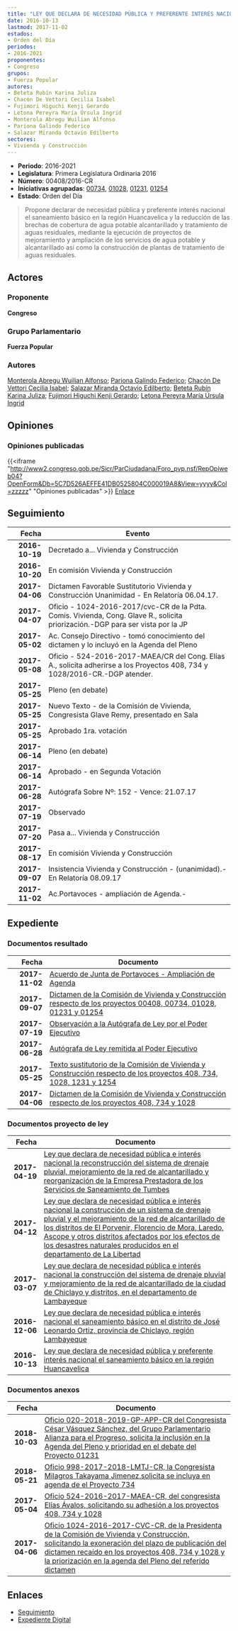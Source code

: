 ```yaml
---
title: "LEY QUE DECLARA DE NECESIDAD PÚBLICA Y PREFERENTE INTERÉS NACIONAL EL SANEAMIENTO BÁSICO EN LA REGIÓN HUANCAVELICA"
date: 2016-10-13
lastmod: 2017-11-02
estados:
- Orden del Día
periodos:
- 2016-2021
proponentes:
- Congreso
grupos:
- Fuerza Popular
autores:
- Beteta Rubín Karina Juliza
- Chacón De Vettori Cecilia Isabel
- Fujimori Higuchi Kenji Gerardo
- Letona Pereyra María Úrsula Ingrid
- Monterola Abregu Wuilian Alfonso
- Pariona Galindo Federico
- Salazar Miranda Octavio Edilberto
sectores:
- Vivienda y Construcción
---
```

- **Periodo**: 2016-2021
- **Legislatura**: Primera Legislatura Ordinaria 2016
- **Número**: 00408/2016-CR
- **Iniciativas agrupadas**: [00734](../../00700/00734), [01028](../../01000/01028), [01231](../../01200/01231), [01254](../../01200/01254)
- **Estado**: Orden del Día

> Propone declarar de necesidad pública y preferente interés nacional el saneamiento básico en la región Huancavelica y la reducción de las brechas de cobertura de agua potable alcantarillado y tratamiento de aguas residuales, mediante la ejecución de proyectos de mejoramiento y ampliación de los servicios de agua potable y alcantarillado así como la construcción de plantas de tratamiento de aguas residuales.


## Actores

### Proponente

**Congreso**

### Grupo Parlamentario

**Fuerza Popular**

### Autores

[Monterola Abregu Wuilian Alfonso](mailto:mailto:wmonterola@congreso.gob.pe); [Pariona Galindo Federico](mailto:mailto:fpariona@congreso.gob.pe); [Chacón De Vettori Cecilia Isabel](mailto:mailto:cchacon@congreso.gob.pe); [Salazar Miranda Octavio Edilberto](mailto:mailto:osalazar@congreso.gob.pe); [Beteta Rubín Karina Juliza](mailto:mailto:kbeteta@congreso.gob.pe); [Fujimori Higuchi Kenji Gerardo](mailto:mailto:kfujimorih@congreso.gob.pe); [Letona Pereyra María Úrsula Ingrid](mailto:mailto:mletona@congreso.gob.pe)

## Opiniones

### Opiniones publicadas

{{<iframe "http://www2.congreso.gob.pe/Sicr/ParCiudadana/Foro_pvp.nsf/RepOpiweb04?OpenForm&Db=5C7D526AEFFE41DB0525804C000019A8&View=yyyy&Col=zzzzz" "Opiniones publicadas" >}}
[Enlace](http://www2.congreso.gob.pe/Sicr/ParCiudadana/Foro_pvp.nsf/RepOpiweb04?OpenForm&Db=5C7D526AEFFE41DB0525804C000019A8&View=yyyy&Col=zzzzz)


## Seguimiento

| Fecha | Evento |
|------:|--------|
| **2016-10-19** | Decretado a... Vivienda y Construcción |
| **2016-10-20** | En comisión Vivienda y Construcción |
| **2017-04-06** | Dictamen Favorable Sustitutorio Vivienda y Construcción Unanimidad - En Relatoría 06.04.17. |
| **2017-04-07** | Oficio - 1024-2016-2017/cvc-CR de la Pdta. Comis. Vivienda, Cong. Glave R., solicita priorización.-DGP para ser vista por la JP |
| **2017-05-02** | Ac. Consejo Directivo - tomó conocimiento del dictamen y lo incluyó en la Agenda del Pleno |
| **2017-05-08** | Oficio - 524-2016-2017-MAEA/CR del Cong. Elías A., solicita adherirse a los Proyectos 408, 734 y 1028/2016-CR.-DGP atender. |
| **2017-05-25** | Pleno (en debate) |
| **2017-05-25** | Nuevo Texto - de la Comisión de Vivienda, Congresista Glave Remy, presentado en Sala |
| **2017-05-25** | Aprobado 1ra. votación |
| **2017-06-14** | Pleno (en debate) |
| **2017-06-14** | Aprobado - en Segunda Votación |
| **2017-06-28** | Autógrafa Sobre Nº: 152 - Vence: 21.07.17 |
| **2017-07-19** | Observado |
| **2017-07-20** | Pasa a... Vivienda y Construcción |
| **2017-08-17** | En comisión Vivienda y Construcción |
| **2017-09-07** | Insistencia Vivienda y Construcción - (unanimidad).-En Relatoría 08.09.17 |
| **2017-11-02** | Ac.Portavoces - ampliación de Agenda.- |

## Expediente

### Documentos resultado

| Fecha | Documento |
|------:|-----------|
| **2017-11-02** | [Acuerdo de Junta de Portavoces - Ampliación de Agenda](http://www.leyes.congreso.gob.pe/Documentos/2016_2021/Acuerdos/Junta_Portavoces/AJP0040820171102.pdf) |
| **2017-09-07** | [Dictamen de la Comisión de Vivienda y Construcción respecto de los proyectos 00408, 00734, 01028, 01231 y 01254](http://www.leyes.congreso.gob.pe/Documentos/2016_2021/Dictamenes/Proyectos_de_Ley/00408DC24MAY20170907.pdf) |
| **2017-07-19** | [Observación a la Autógrafa de Ley por el Poder Ejecutivo](http://www.leyes.congreso.gob.pe/Documentos/2016_2021/Observacion_a_la_Autografa/OBAU0040820170719.PDF) |
| **2017-06-28** | [Autógrafa de Ley remitida al Poder Ejecutivo](http://www.leyes.congreso.gob.pe/Documentos/2016_2021/Autografas/Ley_y_de_Resolucion_Legislativa/AU0040820170628.pdf) |
| **2017-05-25** | [Texto sustitutorio de la Comisión de Vivienda y Construcción respecto de los proyectos 408, 734, 1028, 1231 y 1254](http://www.leyes.congreso.gob.pe/Documentos/2016_2021/Texto_Sustitutorio/Proyectos_de_Ley/TS0040820170525.pdf) |
| **2017-04-06** | [Dictamen de la Comisión de Vivienda y Construcción respecto de los proyectos 408, 734 y 1028](http://www.leyes.congreso.gob.pe/Documentos/2016_2021/Dictamenes/Proyectos_de_Ley/00408DC24MAY20170406.pdf) |

### Documentos proyecto de ley

| Fecha | Documento |
|------:|-----------|
| **2017-04-19** | [Ley que declara de necesidad pública e interés nacional la reconstrucción del sistema de drenaje pluvial, mejoramiento de la red de alcantarillado y reorganización de la Empresa Prestadora de los Servicios de Saneamiento de Tumbes](http://www.leyes.congreso.gob.pe/Documentos/2016_2021/Proyectos_de_Ley_y_de_Resoluciones_Legislativas/PL0125420170419.pdf) |
| **2017-04-12** | [Ley que declara de necesidad pública e interés nacional la construcción de un sistema de drenaje pluvial y el mejoramiento de la red de alcantarillado de los distritos de El Porvenir, Florencio de Mora, Laredo, Ascope y otros distritos afectados por los efectos de los desastres naturales producidos en el departamento de La Libertad](http://www.leyes.congreso.gob.pe/Documentos/2016_2021/Proyectos_de_Ley_y_de_Resoluciones_Legislativas/PL0123120170412.pdf) |
| **2017-03-07** | [Ley que declara de necesidad pública e interés nacional la construcción del sistema de drenaje pluvial y mejoramiento de la red de alcantarillado de la ciudad de Chiclayo y distritos, en el departamento de Lambayeque](http://www.leyes.congreso.gob.pe/Documentos/2016_2021/Proyectos_de_Ley_y_de_Resoluciones_Legislativas/PL0102820170307.pdf) |
| **2016-12-06** | [Ley que declara de necesidad pública e interés nacional el saneamiento básico en el distrito de José Leonardo Ortiz, provincia de Chiclayo, región Lambayeque](http://www.leyes.congreso.gob.pe/Documentos/2016_2021/Proyectos_de_Ley_y_de_Resoluciones_Legislativas/PL0073420161206.pdf) |
| **2016-10-13** | [Ley que declara de necesidad pública y preferente interés nacional el saneamiento básico en la región Huancavelica](http://www.leyes.congreso.gob.pe/Documentos/2016_2021/Proyectos_de_Ley_y_de_Resoluciones_Legislativas/PL0040820161013.pdf) |

### Documentos anexos

| Fecha | Documento |
|------:|-----------|
| **2018-10-03** | [Oficio 020-2018-2019-GP-APP-CR del Congresista César Vásquez Sánchez, del Grupo Parlamentario Alianza para el Progreso, solicita la inclusión en la Agenda del Pleno y prioridad en el debate del Proyecto 01231](http://www.leyes.congreso.gob.pe/Documentos/2016_2021/Oficios/Grupos_Parlamentarios/OFICIO-020-2018-2019-GP-APP-CR.pdf) |
| **2018-05-21** | [Oficio 998-2017-2018-LMTJ-CR, la Congresista Milagros Takayama Jimenez,solicita se incluya en agenda de el Proyecto 734](http://www.leyes.congreso.gob.pe/Documentos/2016_2021/Oficios/Congresistas/OFICIO-998-2017-2018-LMTJ-CR-.pdf) |
| **2017-05-04** | [Oficio 524-2016-2017-MAEA-CR, del congresista Elías Ávalos, solicitando su adhesión a los proyectos 408, 734 y 1028](http://www.leyes.congreso.gob.pe/Documentos/2016_2021/Adhesiones/Proyectos_de_Ley/OFICIO-524-2016-2017-MAEA-CR.PDF) |
| **2017-04-06** | [Oficio 1024-2016-2017-CVC-CR, de la Presidenta de la Comisión de Vivienda y Construcción, solicitando la exoneración del plazo de publicación del dictamen recaído en los proyectos 408, 734 y 1028 y la priorización en la agenda del Pleno del referido dictamen](http://www.leyes.congreso.gob.pe/Documentos/2016_2021/Oficios/Comisiones_Ordinarias/OFICIO-1024-2016-2017-CVC-CR.pdf) |

## Enlaces

- [Seguimiento](http://www2.congreso.gob.pe/Sicr/TraDocEstProc/CLProLey2016.nsf/f7fff46988ca05b1052578e100829cc7/bed46048493e86380525804b007c9378?OpenDocument)
- [Expediente Digital](http://www2.congreso.gob.pe/Sicr/TraDocEstProc/Expvirt_2011.nsf/visbusqptramdoc1621/00408?opendocument)

